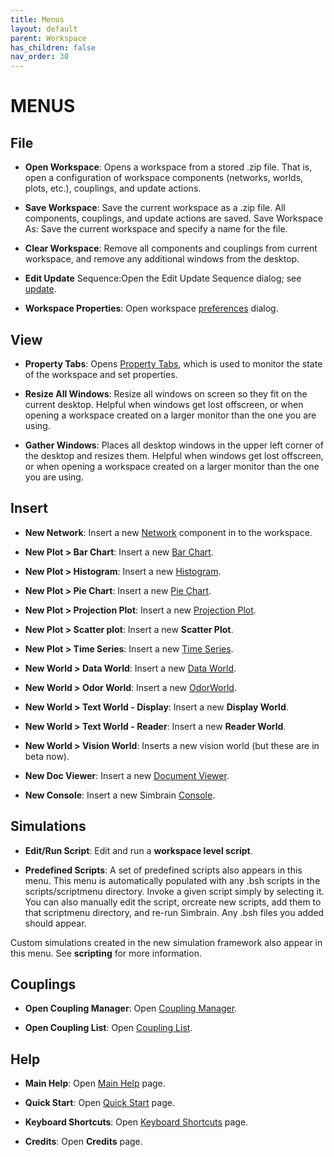 ```yaml
---
title: Menus
layout: default
parent: Workspace
has_children: false
nav_order: 30
---
```


# MENUS

## File

- **Open Workspace**: Opens a workspace from a stored .zip file. That is, open a configuration of workspace components (networks, worlds, plots, etc.), couplings, and update actions.

- **Save Workspace**: Save the current workspace as a .zip file.  All components, couplings, and update actions are saved.
Save Workspace As: Save the current workspace and specify a name for the file.

- **Clear Workspace**: Remove all components and couplings from current workspace, and remove any additional windows from the desktop.

- **Edit Update** Sequence:Open the Edit Update Sequence dialog; see [update](update).

- **Workspace Properties**: Open workspace [preferences](preferences) dialog.

## View

- **Property Tabs**: Opens [Property Tabs](propertyTabs), which is used to monitor the state of the workspace and set properties.

- **Resize All Windows**: Resize all windows on screen so they fit on the current desktop. Helpful when windows get lost offscreen, or when opening a workspace created on a larger monitor than the one you are using.

- **Gather Windows**: Places all desktop windows in the upper left corner of the desktop and resizes them. Helpful when windows get lost offscreen, or when opening a workspace created on a larger monitor than the one you are using.

## Insert

- **New Network**: Insert a new [Network](../network/) component in to the workspace.

- **New Plot > Bar Chart**:  Insert a new [Bar Chart](../plots/barChart).

- **New Plot > Histogram**:  Insert a new [Histogram](../plots/histogram).

- **New Plot > Pie Chart**:  Insert a new [Pie Chart](../plots/pieChart).

- **New Plot > Projection Plot**:  Insert a new [Projection Plot](../plots/projectionPlot).

<!-- Scatter plot not in Plots section -->

- **New Plot > Scatter plot**:  Insert a new **Scatter Plot**. 

- **New Plot > Time Series**:  Insert a new [Time Series](../plots/timeSeries).

- **New World > Data World**:  Insert a new [Data World](../worlds/dataworld.html).

- **New World > Odor World**:  Insert a new [OdorWorld](../worlds/odorworld.html).

<!-- "Display world" and "Reader world" not in Worlds section  https://simbrain.net/Documentation/v3/Pages/Worlds/TextWorld/DisplayWorld.html and https://simbrain.net/Documentation/v3/Pages/Worlds/TextWorld/ReaderWorld.html-->

- **New World > Text World - Display**:  Insert a new **Display World**.

- **New World > Text World - Reader**:  Insert a new **Reader World**.

<!-- Is "vision world" the "image world"? -->

- **New World > Vision World**:  Inserts a new vision world (but these are in beta now).

- **New Doc Viewer**:  Insert a new [Document Viewer](../utilities/docviewer.html).

<!-- Missing "Console" page https://simbrain.net/Documentation/v3/Pages/Console.html -->

- **New Console**: Insert a new Simbrain [Console](../utilities/terminal.html).

## Simulations

<!-- Missing "workspace level script" and "scripting" page?  https://simbrain.net/Documentation/v3/Pages/Scripting.html -->

- **Edit/Run Script**: Edit and run a **workspace level script**.

- **Predefined Scripts**: A set of predefined scripts also appears in this menu. This menu is automatically populated with any .bsh scripts in the scripts/scriptmenu directory. Invoke a given script simply by selecting it. You can also manually edit the script, orcreate new scripts, add them to that scriptmenu directory, and re-run Simbrain. Any .bsh files you added should appear.

Custom simulations created in the new simulation framework also appear in this menu. See **scripting** for more information.

## Couplings

- **Open Coupling Manager**: Open [Coupling Manager](couplings.html).

- **Open Coupling List**: Open [Coupling List](couplings.html).

## Help

- **Main Help**: Open [Main Help](../../index.html) page.

- **Quick Start**: Open [Quick Start](quickstart.html) page.

- **Keyboard Shortcuts**: Open [Keyboard Shortcuts](quickstart.html) page.

<!-- 404 error for "Credits" page -->

- **Credits**: Open **Credits** page.